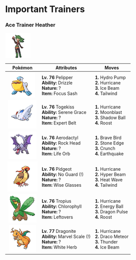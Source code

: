 # Important Trainers

### Ace Trainer Heather

![Ace Trainer Heather](../../assets/trainers/ace_trainer.png)

| Pokémon | Attributes | Moves |
|:-------:|------------|-------|
| ![Pelipper](../../assets/sprites/pelipper/front.gif) | **Lv. 76** Pelipper<br>**Ability:** Drizzle<br>**Nature:** ?<br>**Item:** Focus Sash | **1.** Hydro Pump<br>**2.** Hurricane<br>**3.** Ice Beam<br>**4.** Tailwind |
| ![Togekiss](../../assets/sprites/togekiss/front.gif) | **Lv. 76** Togekiss<br>**Ability:** Serene Grace<br>**Nature:** ?<br>**Item:** Expert Belt | **1.** Hurricane<br>**2.** Moonblast<br>**3.** Shadow Ball<br>**4.** Roost |
| ![Aerodactyl](../../assets/sprites/aerodactyl/front.gif) | **Lv. 76** Aerodactyl<br>**Ability:** Rock Head<br>**Nature:** ?<br>**Item:** Life Orb | **1.** Brave Bird<br>**2.** Stone Edge<br>**3.** Crunch<br>**4.** Earthquake |
| ![Pidgeot](../../assets/sprites/pidgeot/front.gif) | **Lv. 76** Pidgeot<br>**Ability:** No Guard (!)<br>**Nature:** ?<br>**Item:** Wise Glasses | **1.** Hurricane<br>**2.** Hyper Beam<br>**3.** Heat Wave<br>**4.** Tailwind |
| ![Tropius](../../assets/sprites/tropius/front.gif) | **Lv. 76** Tropius<br>**Ability:** Chlorophyll<br>**Nature:** ?<br>**Item:** Leftovers | **1.** Hurricane<br>**2.** Energy Ball<br>**3.** Dragon Pulse<br>**4.** Roost |
| ![Dragonite](../../assets/sprites/dragonite/front.gif) | **Lv. 77** Dragonite<br>**Ability:** Marvel Scale (!)<br>**Nature:** ?<br>**Item:** White Herb | **1.** Hurricane<br>**2.** Draco Meteor<br>**3.** Thunder<br>**4.** Ice Beam |



